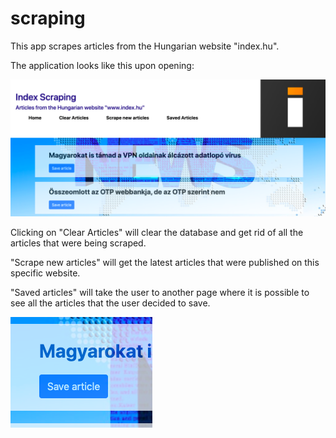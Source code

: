 # scraping 

This app scrapes articles from the Hungarian website "index.hu".

The application looks like this upon opening:

![app screenshot](/views/layouts/images/index-scraping-front.png)

Clicking on "Clear Articles" will clear the database and get rid of all the articles that were being scraped.

"Scrape new articles" will get the latest articles that were published on this specific website.

"Saved articles" will take the user to another page where it is possible to see all the articles that the user decided to save.

![app screenshot](/views/layouts/images/save-button.png)
